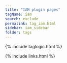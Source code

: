 ```yaml
---
title: "IAM plugin pages"
tagName: iam
search: exclude
permalink: tag_iam.html
sidebar: iam_sidebar
folder: tags
---
```

{% include taglogic.html %}

{% include links.html %}
